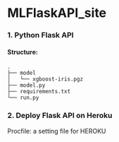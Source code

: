# MLFlaskAPI_site


### 1. Python Flask API
#### Structure:
```
.
├── model
│   └── xgboost-iris.pgz
├── model.py
├── requirements.txt
└── run.py
```

### 2. Deploy Flask API on Heroku
Procfile: a setting file for HEROKU

